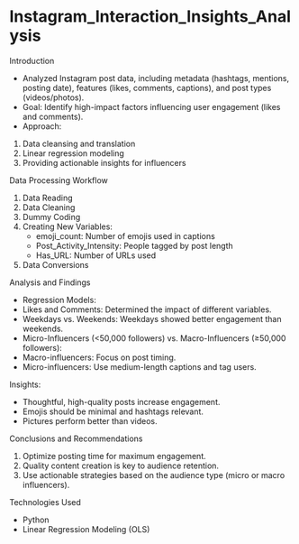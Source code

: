 # Instagram_Interaction_Insights_Analysis

Introduction
- Analyzed Instagram post data, including metadata (hashtags, mentions, posting date), features (likes, comments, captions), and post types (videos/photos).
- Goal: Identify high-impact factors influencing user engagement (likes and comments).
- Approach:
1. Data cleansing and translation
2. Linear regression modeling
3. Providing actionable insights for influencers

Data Processing Workflow
1. Data Reading
2. Data Cleaning
3. Dummy Coding
4. Creating New Variables:
   - emoji_count: Number of emojis used in captions
   - Post_Activity_Intensity: People tagged by post length
   - Has_URL: Number of URLs used
5. Data Conversions

Analysis and Findings
- Regression Models:
- Likes and Comments: Determined the impact of different variables.
- Weekdays vs. Weekends: Weekdays showed better engagement than weekends.
- Micro-Influencers (<50,000 followers) vs. Macro-Influencers (≥50,000 followers):
- Macro-influencers: Focus on post timing.
- Micro-influencers: Use medium-length captions and tag users.

Insights:
- Thoughtful, high-quality posts increase engagement.
- Emojis should be minimal and hashtags relevant.
- Pictures perform better than videos.

Conclusions and Recommendations
1. Optimize posting time for maximum engagement.
2. Quality content creation is key to audience retention.
3. Use actionable strategies based on the audience type (micro or macro influencers).

Technologies Used
- Python
- Linear Regression Modeling (OLS)



